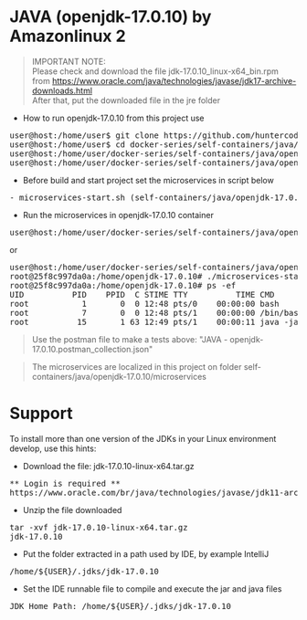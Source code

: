 # JAVA (openjdk-17.0.10) by Amazonlinux 2

> IMPORTANT NOTE:<br>
> Please check and download the file jdk-17.0.10_linux-x64_bin.rpm from
> https://www.oracle.com/java/technologies/javase/jdk17-archive-downloads.html
> <br>
> After that, put the downloaded file in the jre folder

- How to run openjdk-17.0.10 from this project use

<pre>
user@host:/home/user$ git clone https://github.com/huntercodexs/docker-series.git .
user@host:/home/user$ cd docker-series/self-containers/java/openjdk-17.0.10
user@host:/home/user/docker-series/self-containers/java/openjdk-17.0.10$ docker-compose up --build
user@host:/home/user/docker-series/self-containers/java/openjdk-17.0.10$ docker-compose start
</pre>

- Before build and start project set the microservices in script below

<pre>
- microservices-start.sh (self-containers/java/openjdk-17.0.10/microservices/microservices-start.sh)
</pre>

- Run the microservices in openjdk-17.0.10 container

<pre>
user@host:/home/user/docker-series/self-containers/java/openjdk-17.0.10$ docker exec -it openjdk-17.0.10 ./microservices-start.sh
</pre>

or

<pre>
user@host:/home/user/docker-series/self-containers/java/openjdk-17.0.10$ docker exec -it openjdk-17.0.10 /bin/bash
root@25f8c997da0a:/home/openjdk-17.0.10# ./microservices-start.sh
root@25f8c997da0a:/home/openjdk-17.0.10# ps -ef
UID          PID    PPID  C STIME TTY          TIME CMD
root           1       0  0 12:48 pts/0    00:00:00 bash
root           7       0  0 12:48 pts/1    00:00:00 /bin/bash
root          15       1 63 12:49 pts/1    00:00:11 java -jar SIMPLE-API-USERS-0.0.1-SNAPSHOT.jar
</pre>

> Use the postman file to make a tests above: "JAVA - openjdk-17.0.10.postman_collection.json"

> The microservices are localized in this project on folder self-containers/java/openjdk-17.0.10/microservices


# Support

To install more than one version of the JDKs in your Linux environment develop, use this hints:

- Download the file: jdk-17.0.10-linux-x64.tar.gz
<pre>
** Login is required **
https://www.oracle.com/br/java/technologies/javase/jdk11-archive-downloads.html
</pre>

- Unzip the file downloaded
<pre>
tar -xvf jdk-17.0.10-linux-x64.tar.gz
jdk-17.0.10
</pre>

- Put the folder extracted in a path used by IDE, by example IntelliJ
<pre>
/home/${USER}/.jdks/jdk-17.0.10
</pre>

- Set the IDE runnable file to compile and execute the jar and java files
<pre>
JDK Home Path: /home/${USER}/.jdks/jdk-17.0.10
</pre>

